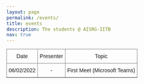 ```yaml
---
layout: page
permalink: /events/
title: events
description: The students @ AISRG-IITB
nav: true
---
```


<style type="text/css">
.tg  {border-collapse:collapse;border-spacing:0;margin:0px auto;}
.tg td{border-color:black;border-style:solid;border-width:1px;font-family:Arial, sans-serif;font-size:14px;
  overflow:hidden;padding:10px 5px;word-break:normal;}
.tg th{border-color:black;border-style:solid;border-width:1px;font-family:Arial, sans-serif;font-size:14px;
  font-weight:normal;overflow:hidden;padding:10px 5px;word-break:normal;}
.tg .tg-c3ow{border-color:inherit;text-align:center;vertical-align:top}
@media screen and (max-width: 767px) {.tg {width: auto !important;}.tg col {width: auto !important;}.tg-wrap {overflow-x: auto;-webkit-overflow-scrolling: touch;margin: auto 0px;}}</style>
<div class="tg-wrap"><table class="tg">
<thead>
  <tr>
    <th class="tg-c3ow">Date</th>
    <th class="tg-c3ow">Presenter</th>
    <th class="tg-c3ow">Topic</th>
  </tr>
</thead>
<tbody>
  <tr>
    <td class="tg-c3ow">06/02/2022</td>
    <td class="tg-c3ow"> - </td>
    <td class="tg-c3ow">First Meet (Microsoft Teams)</td>
  </tr>
</tbody>
</table></div>